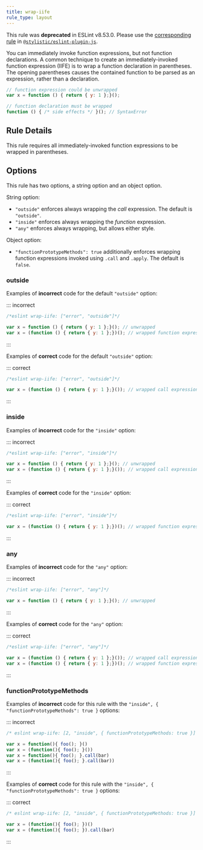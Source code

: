 ```yaml
---
title: wrap-iife
rule_type: layout
---
```


This rule was **deprecated** in ESLint v8.53.0. Please use the [corresponding rule](https://eslint.style/rules/js/wrap-iife) in [`@stylistic/eslint-plugin-js`](https://eslint.style/packages/js).

You can immediately invoke function expressions, but not function declarations. A common technique to create an immediately-invoked function expression (IIFE) is to wrap a function declaration in parentheses. The opening parentheses causes the contained function to be parsed as an expression, rather than a declaration.

```js
// function expression could be unwrapped
var x = function () { return { y: 1 };}();

// function declaration must be wrapped
function () { /* side effects */ }(); // SyntaxError
```

## Rule Details

This rule requires all immediately-invoked function expressions to be wrapped in parentheses.

## Options

This rule has two options, a string option and an object option.

String option:

* `"outside"` enforces always wrapping the *call* expression. The default is `"outside"`.
* `"inside"` enforces always wrapping the *function* expression.
* `"any"` enforces always wrapping, but allows either style.

Object option:

* `"functionPrototypeMethods": true` additionally enforces wrapping function expressions invoked using `.call` and `.apply`. The default is `false`.

### outside

Examples of **incorrect** code for the default `"outside"` option:

::: incorrect

```js
/*eslint wrap-iife: ["error", "outside"]*/

var x = function () { return { y: 1 };}(); // unwrapped
var x = (function () { return { y: 1 };})(); // wrapped function expression
```

:::

Examples of **correct** code for the default `"outside"` option:

::: correct

```js
/*eslint wrap-iife: ["error", "outside"]*/

var x = (function () { return { y: 1 };}()); // wrapped call expression
```

:::

### inside

Examples of **incorrect** code for the `"inside"` option:

::: incorrect

```js
/*eslint wrap-iife: ["error", "inside"]*/

var x = function () { return { y: 1 };}(); // unwrapped
var x = (function () { return { y: 1 };}()); // wrapped call expression
```

:::

Examples of **correct** code for the `"inside"` option:

::: correct

```js
/*eslint wrap-iife: ["error", "inside"]*/

var x = (function () { return { y: 1 };})(); // wrapped function expression
```

:::

### any

Examples of **incorrect** code for the `"any"` option:

::: incorrect

```js
/*eslint wrap-iife: ["error", "any"]*/

var x = function () { return { y: 1 };}(); // unwrapped
```

:::

Examples of **correct** code for the `"any"` option:

::: correct

```js
/*eslint wrap-iife: ["error", "any"]*/

var x = (function () { return { y: 1 };}()); // wrapped call expression
var x = (function () { return { y: 1 };})(); // wrapped function expression
```

:::

### functionPrototypeMethods

Examples of **incorrect** code for this rule with the `"inside", { "functionPrototypeMethods": true }` options:

::: incorrect

```js
/* eslint wrap-iife: [2, "inside", { functionPrototypeMethods: true }] */

var x = function(){ foo(); }()
var x = (function(){ foo(); }())
var x = function(){ foo(); }.call(bar)
var x = (function(){ foo(); }.call(bar))
```

:::

Examples of **correct** code for this rule with the `"inside", { "functionPrototypeMethods": true }` options:

::: correct

```js
/* eslint wrap-iife: [2, "inside", { functionPrototypeMethods: true }] */

var x = (function(){ foo(); })()
var x = (function(){ foo(); }).call(bar)
```

:::
